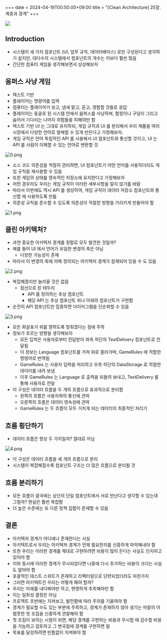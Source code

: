 +++ 
date = 2024-04-19T00:50:00+09:00
title = "[Clean Architecture] 25장. 계층과 경계"
+++

<img src="/images/books/clean-architecture/cover.jpg">

## Introduction

- 시스템이 세 가지 컴포넌트 (UI, 업무 규칙, 데이터베이스) 로만 구성된다고 생각하기 쉽지만, 대다수의 시스템에서 컴포넌트의 개수는 이보다 훨씬 많음
- 간단한 컴퓨터 게임을 생각해보면서 상상해보자

## 움퍼스 사냥 게임

- 텍스트 기반
- 플레이어는 명령어를 입력
- 컴퓨터는 플레이어가 보고, 냄새 맡고, 듣고, 경험할 것들로 응답
- 플레이어는 동굴로 된 시스템 안에서 움퍼스를 사냥하며, 함정이나 구덩이 그리고 숨어서 기다리는 나머지 위험들을 피해야만 함
- 텍스트 기반 UI 는 그대로 유지하되, 게임 규칙과 UI 를 분리해서 우리 제품을 여러 시장에서 다양한 언어로 발매할 수 있게 만든다고 가정해보자.
- 게임 규칙은 언어 독립적인 API 를 사용해서 UI 컴포넌트와 통신할 것이고, UI 는 API 를 사람이 이해할 수 있는 언어로 변환할 것

![0.png](/images/books/clean-architecture/chapter25/0.png)

- 소스 코드 의존성을 적절히 관리하면, UI 컴포넌트가 어떤 언어를 사용하더라도 게임 규칙을 재사용할 수 있음
- 또한 게임의 상태를 영속적인 저장소에 유지한다고 가정해보자
- 어떤 경우라도 우리는 게임 규칙이 이러한 세부사항을 알지 않기를 바람
- 따라서 이번에도 역시 API 를 생성하여, 게임 규칙이 데이터 저장소 컴포넌트와 통신할 때 사용하도록 만듦
- 의존성 규칙을 준수할 수 있도록 의존성이 적절한 방향을 가리키게 만들어야 함

![1.png](/images/books/clean-architecture/chapter25/1.png)

## 클린 아키텍처?

- 과연 중요한 아키텍처 경계를 정말로 모두 발견한 것일까?
- 예를 들어 UI 에서 언어가 유일한 변경의 축은 아님
  - 다양한 가능성이 존재
- 따라서 이 변경의 축에 의해 정의되는 아키텍처 경계가 잠재되어 있을 수 도 있음

![2.png](/images/books/clean-architecture/chapter25/2.png)

- 복잡해졌지만 놀라울 것은 없음
  - 점선으로 된 테두리
    - API 를 정의하는 추상 컴포넌트
    - 해당 API 는 추상 컴포넌트 위나 아래의 컴포넌트가 구현함
- 순전히 API 컴포넌트만 집중하면 다이어그램을 단순화할 수 있음

![3.png](/images/books/clean-architecture/chapter25/3.png)

- 모든 화살표가 위를 향하도록 맞춰졌다는 점에 주목
- 정보가 흐르는 방향을 생각해보자
  - 모든 입력은 사용자로부터 전달받아 좌측 하단의 TextDelivery 컴포넌트로 전달됨
  - 이 정보는 Language 컴포넌트를 거쳐 위로 올라가며, GameRules 에 적합한 명령어로 번역됨
  - GameRules 는 사용자 입력을 처리하고 우측 하단의 DataStorage 로 적절한 데이터를 내려 보냄
  - 이후 GameRules 는 Language 로 출력을 되돌려 보내고, TextDelivery 를 통해 사용자로 전달
- 이 구성은 데이터 흐름을 두 개의 흐름으로 효과적으로 분리함
  - 왼쪽의 흐름은 사용자와의 통신에 관여
  - 오른쪽의 흐름은 데이터 영속성에 관여
  - GameRules 는 두 흐름이 모두 거치게 되는 데이터의 최종적인 처리기

## 흐름 횡단하기

- 데이터 흐름은 항상 두 가지일까? 절대로 아님

![4.png](/images/books/clean-architecture/chapter25/4.png)

- 이 구성은 데이터 흐름을 세 개의 흐름으로 분리
- 시스템이 복잡해질수록 컴포넌트 구조는 더 많은 흐름으로 분리될 것

## 흐름 분리하기

- 모든 흐름이 결국에는 상단의 단일 컴포넌트에서 서로 만난다고 생각할 수 있는데 그럴까? 현실은 훨씬 복잡함
- 더 높은 수준에는 또 다른 정책 집합이 존재할 수 있음

## 결론

- 아키텍처 경계가 어디에나 존재한다는 사실
- 아키텍트로서 우리는 아키텍처 경계가 언제 필요한지를 신중하게 파악해내야 함
- 또한 우리는 이러한 경계를 제대로 구현하려면 비용이 많이 든다는 사실도 인지하고 있어야 함
- 이와 동시에 이러한 경계가 무시되었다면 나중에 다시 추가하는 비용이 크다는 사실도 알아야 함
- 포괄적인 테스트 스위트가 존재하고 리팩터링으로 단련되었더라도 마찬가지
- 그러면 아키텍트인 우리는 어떻게 해야 할까?
- 우리는 미래를 내다봐야만 하고, 현명하게 추측해야만 함
- 이는 일회성 결정은 아님
- 프로젝트 초반에는 지켜보고, 발전함에 따라 주의를 기울여야 함
- 경계가 필요할 수도 있는 부분에 주목하고, 경계가 존재하지 않아 생기는 마찰의 어렴풋한 첫 조짐을 신중하게 관찰해야 함
- 첫 조짐이 보이는 시점이 되면, 해당 경계를 구현하는 비용과 무시할 때 감수할 비용을 가늠하고 검토하고 그 변곡점에 경계를 구현하면 됨
- 목표를 달성하려면 빈틈없이 지켜봐야 함
